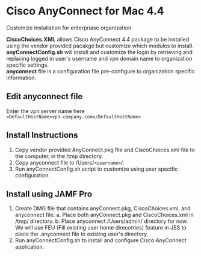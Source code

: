 # Cisco AnyConnect for Mac 4.4  
Customize installation for enterpriase organization.  

__CiscoChoices.XML__ allows Cisco AnyConnect 4.4 package to be installed using the vendor provided pacakge but customize which modules to install.  
__anyConnectConfig.sh__ will install and customize the login by retrieving and replacing logged in user's username and vpn domain name to organization specific settings.  
__anyconnect__ file is a configuration file pre-configure to organization specific information.  

## Edit anyconnect file
Enter the vpn server name here  
```<DefaultHostName>vpn.company.com</DefaultHostName>```

## Install Instructions  
1. Copy vendor provided AnyConnect.pkg file and CiscoChoices.xml file to the computer, in the /tmp directory.
2. Copy anyconnect file to /Users/```<username>```/.
3. Run anyConnectConfig.sh script to customize using user specific configuration.

## Install using JAMF Pro
1. Create DMG file that contains anyConnect.pkg, CiscoChoices.xml, and anyconnect file. 
    a. Place both anyConnect.pkg and CiscoChoices.xml in /tmp/ directory.
    b. Place anyconnect /Users/admin/ directory for now. We will use FEU (Fill existing user home direcotries) feature in JSS to place the .anyconnect file to existing user's directory.
2. Run anyConnectConfig.sh to install and configure Cisco AnyConnect application.